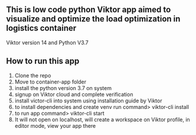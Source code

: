 ## This is low code python Viktor app aimed to visualize and optimize the load optimization in logistics container
Viktor version 14 and Python V3.7

## How to run this app
1. Clone the repo
2. Move to container-app folder
3. install the python version 3.7 on system
4. signup on Viktor cloud and complete verification
5. install victor-cli into system using installation guide by Viktor
6. to install dependencies and create venv run command> viktor-cli install
7. to run app command> viktor-cli start
8. It will not open on localhost, will create a workspace on Viktor profile, in editor mode, view your app there
